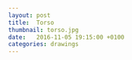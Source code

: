 ```yaml
---
layout: post
title:  Torso
thumbnail: torso.jpg
date:   2016-11-05 19:15:00 +0100
categories: drawings
---
```

